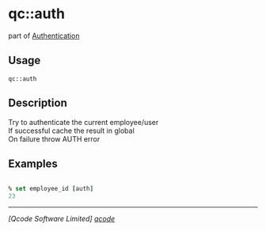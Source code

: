 qc::auth
========

part of [Authentication](../auth.md)

Usage
-----
`qc::auth `

Description
-----------
Try to authenticate the current employee/user<br/>If successful cache the result in global<br/>On failure throw AUTH error

Examples
--------
```tcl

% set employee_id [auth]
23

```

----------------------------------
*[Qcode Software Limited] [qcode]*

[qcode]: http://www.qcode.co.uk "Qcode Software"